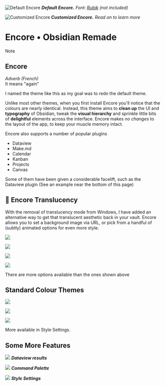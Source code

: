 ![Default Encore](<images/Pasted image 20240331001404.png>)
_**Default Encore.** Font: [Rubik](https://fonts.google.com/specimen/Rubik) (not included)_

![Customized Encore](<images/Pasted image 20240331001906.png>)
_**Customized Encore.** Read on to learn more_

# Encore • Obsidian Remade

> [!NOTE]
>
> ## **Encore**
>
> _Adverb (French)_  
> It means "again"
>
> I named the theme like this as my goal was to redo the default theme.

Unlike most other themes, when you first install Encore you'll notice that the colours are nearly identical. Instead, this theme aims to **clean up** the UI and **typography** of Obsidian, tweak the **visual hierarchy** and sprinkle little bits of **delightful** elements across the interface. Encore makes _no changes_ to the layout of the app, to keep your muscle memory intact.

Encore also supports a number of popular plugins

- Dataview
- Make.md
- Calendar
- Kanban
- Projects
- Canvas

Some of them have been given a considerable facelift, such as the Dataview plugin (See an example near the bottom of this page)

## 👑 Encore Translucency

With the removal of translucency mode from Windows, I have added an alternative way to get that translucent aesthetic back in your vault. Encore allows you to set a background image via URL, or pick from a handful of (subtly) animated options for even more style.

![](<images/Pasted image 20240331001628.png>)

![](<images/Pasted image 20240331001644.png>)

![](<images/Pasted image 20240331001720.png>)

![](<images/Pasted image 20240331001819.png>)

There are more options available than the ones shown above

## Standard Colour Themes

![](<images/Pasted image 20240331001305.png>)

![](<images/Pasted image 20240331001551.png>)

![](<images/Pasted image 20240331001513.png>)

More available in Style Settings.

## Some More Features

![](<images/Pasted image 20240331003309.png>)
**_Dataview results_**

![](<images/Pasted image 20240331003352.png>)
**_Command Palette_**

![](<images/Pasted image 20240331003511.png>)
**_Style Settings_**

